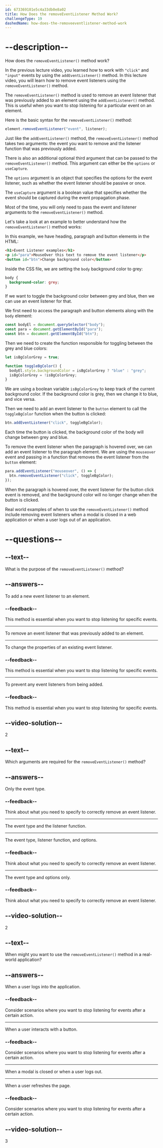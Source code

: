 ```yaml
---
id: 673369101e5c4a33db0e8a02
title: How Does the removeEventListener Method Work?
challengeType: 19
dashedName: how-does-the-removeeventlistener-method-work
---
```


# --description--

How does the `removeEventListener()` method work?

In the previous lecture video, you learned how to work with `"click"` and `"input"` events by using the `addEventListener()` method. In this lecture video, you will learn how to remove event listeners using the `removeEventListener()` method.

The `removeEventListener()` method is used to remove an event listener that was previously added to an element using the `addEventListener()` method. This is useful when you want to stop listening for a particular event on an element.

Here is the basic syntax for the `removeEventListener()` method:

```js
element.removeEventListener("event", listener);
```

Just like the `addEventListener()` method, the `removeEventListener()` method takes two arguments: the event you want to remove and the listener function that was previously added.

There is also an additional optional third argument that can be passed to the `removeEventListener()` method. This argument can either be the `options` or `useCapture`.

The `options` argument is an object that specifies the options for the event listener, such as whether the event listener should be passive or once. 

The `useCapture` argument is a boolean value that specifies whether the event should be captured during the event propagation phase.

Most of the time, you will only need to pass the event and listener arguments to the `removeEventListener()` method.

Let's take a look at an example to better understand how the `removeEventListener()` method works:

In this example, we have heading, paragraph and button elements in the HTML:

```html
<h1>Event Listener examples</h1>
<p id="para">MouseOver this text to remove the event listener</p>
<button id="btn">Change background color</button>
```

Inside the CSS file, we are setting the `body` background color to grey:

```css
body {
  background-color: grey;
}
```

If we want to toggle the background color between grey and blue, then we can use an event listener for that.

We first need to access the paragraph and button elements along with the `body` element:

```js
const bodyEl = document.querySelector("body");
const para = document.getElementById("para");
const btn = document.getElementById("btn");
```

Then we need to create the function responsible for toggling between the grey and blue colors:

```js
let isBgColorGrey = true;

function toggleBgColor() {
  bodyEl.style.backgroundColor = isBgColorGrey ? "blue" : "grey";
  isBgColorGrey = !isBgColorGrey;
}
```

We are using a boolean variable `isBgColorGrey` to keep track of the current background color. If the background color is grey, then we change it to blue, and vice versa.

Then we need to add an event listener to the `button` element to call the `toggleBgColor` function when the button is clicked:

```js
btn.addEventListener("click", toggleBgColor);
```

Each time the button is clicked, the background color of the body will change between grey and blue.

To remove the event listener when the paragraph is hovered over, we can add an event listener to the paragraph element. We are using the `mouseover` event and passing in a function that removes the event listener from the `button` element:

```js
para.addEventListener("mouseover", () => {
  btn.removeEventListener("click", toggleBgColor);
});
```

When the paragraph is hovered over, the event listener for the button click event is removed, and the background color will no longer change when the button is clicked.

Real world examples of when to use the `removeEventListener()` method include removing event listeners when a modal is closed in a web application or when a user logs out of an application.

# --questions--

## --text--

What is the purpose of the `removeEventListener()` method?

## --answers--

To add a new event listener to an element.

### --feedback--

This method is essential when you want to stop listening for specific events.

---

To remove an event listener that was previously added to an element.

---

To change the properties of an existing event listener.

### --feedback--

This method is essential when you want to stop listening for specific events.

---

To prevent any event listeners from being added.

### --feedback--

This method is essential when you want to stop listening for specific events.

## --video-solution--

2

## --text--

Which arguments are required for the `removeEventListener()` method?

## --answers--

Only the event type.

### --feedback--

Think about what you need to specify to correctly remove an event listener.

---

The event type and the listener function.

---

The event type, listener function, and options.

### --feedback--

Think about what you need to specify to correctly remove an event listener.

---

The event type and options only.

### --feedback--

Think about what you need to specify to correctly remove an event listener.

## --video-solution--

2

## --text--

When might you want to use the `removeEventListener()` method in a real-world application?

## --answers--

When a user logs into the application.

### --feedback--

Consider scenarios where you want to stop listening for events after a certain action.

---

When a user interacts with a button.

### --feedback--

Consider scenarios where you want to stop listening for events after a certain action.

---

When a modal is closed or when a user logs out.

---

When a user refreshes the page.

### --feedback--

Consider scenarios where you want to stop listening for events after a certain action.

## --video-solution--

3
